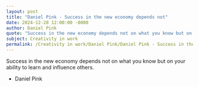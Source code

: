 ```yaml
---
layout: post
title: "Daniel Pink - Success in the new economy depends not"
date: 2024-12-28 12:00:00 -0000
author: Daniel Pink
quote: "Success in the new economy depends not on what you know but on your ability to learn and influence others."
subject: Creativity in work
permalink: /Creativity in work/Daniel Pink/Daniel Pink - Success in the new economy depends not
---
```


Success in the new economy depends not on what you know but on your ability to learn and influence others.

- Daniel Pink
